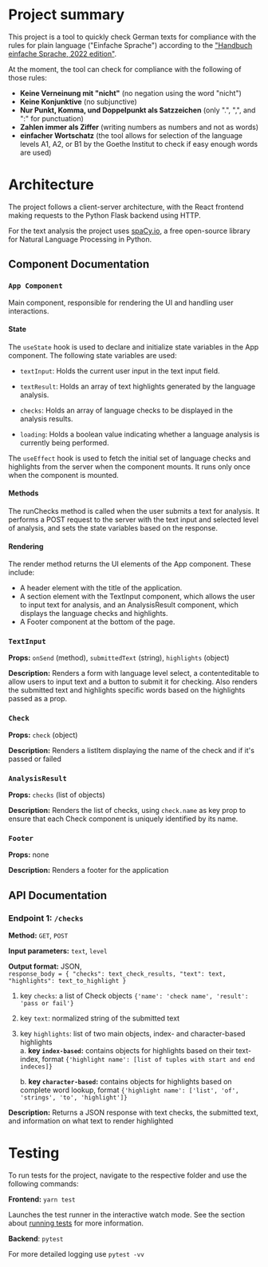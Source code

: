 # Project summary

This project is a tool to quickly check German texts for compliance with the rules for plain language ("Einfache Sprache") according to the ["Handbuch einfache Sprache, 2022 edition"](https://www.eleven.ngo/media/pages/media/b753bb5daa-1668372695/handbuch-einfache-sprache.pdf).

At the moment, the tool can check for compliance with the following of those rules:
- **Keine Verneinung mit "nicht"** (no negation using the word "nicht")
- **Keine Konjunktive** (no subjunctive)
- **Nur Punkt, Komma, und Doppelpunkt als Satzzeichen** (only ".", ",", and ":" for punctuation)
- **Zahlen immer als Ziffer** (writing numbers as numbers and not as words)
- **einfacher Wortschatz** (the tool allows for selection of the language levels A1, A2, or B1 by the Goethe Institut to check if easy enough words are used)

# Architecture

The project follows a client-server architecture, with the React frontend making requests to the Python Flask backend using HTTP. 

For the text analysis the project uses [spaCy.io](https://spacy.io), a free open-source library for Natural Language Processing in Python.

## Component Documentation

### `App Component`

Main component, responsible for rendering the UI and handling user interactions.

#### State

The `useState` hook is used to declare and initialize state variables in the App component. The following state variables are used:

- `textInput`: Holds the current user input in the text input field.

- `textResult`: Holds an array of text highlights generated by the language analysis.

- `checks`: Holds an array of language checks to be displayed in the analysis results.

- `loading`: Holds a boolean value indicating whether a language analysis is currently being performed.


The `useEffect` hook is used to fetch the initial set of language checks and highlights from the server when the component mounts. It runs only once when the component is mounted.

#### Methods

The runChecks method is called when the user submits a text for analysis. It performs a POST request to the server with the text input and selected level of analysis, and sets the state variables based on the response.

#### Rendering

The render method returns the UI elements of the App component. These include:

- A header element with the title of the application.
- A section element with the TextInput component, which allows the user to input text for analysis, and an AnalysisResult component, which displays the language checks and highlights.
- A Footer component at the bottom of the page.


### `TextInput`
**Props:** `onSend` (method), `submittedText` (string), `highlights` (object)

**Description:** Renders a form with language level select, a contenteditable to allow users to input text and  a button to submit it for checking. Also renders the submitted text and highlights specific words based on the highlights passed as a prop.

### `Check`
**Props:** `check` (object)

**Description:** Renders a listItem displaying the name of the check and if it's passed or failed

### `AnalysisResult`
**Props:** `checks` (list of objects)

**Description:** Renders the list of checks, using `check.name` as key prop to ensure that each Check component is uniquely identified by its name.

### `Footer`
**Props:** none

**Description:** Renders a footer for the application

## API Documentation

### Endpoint 1: `/checks`

**Method:** `GET`, `POST`

**Input parameters:** `text`, `level`

**Output format:** JSON,\
`response_body = { "checks": text_check_results, "text": text, "highlights": text_to_highlight }`
1. key `checks`: a list of Check objects `{'name': 'check name', 'result': 'pass or fail'}`
2. key `text`: normalized string of the submitted text
3. key `highlights`: list of two main objects, index- and character-based highlights\
   a. **key `index-based`:** contains objects for highlights based on their text-index, format `{'highlight name': [list of tuples with start and end indeces]}`

    b.  **key `character-based`:** contains objects for highlights based on complete word lookup, format `{'highlight name': ['list', 'of', 'strings', 'to', 'highlight']}`

**Description:** Returns a JSON response with text checks, the submitted text, and information on what text to render highlighted

# Testing

To run tests for the project, navigate to the respective folder and use the following commands:

**Frontend:** `yarn test`

Launches the test runner in the interactive watch mode. See the section about [running tests](https://facebook.github.io/create-react-app/docs/running-tests) for more information.

**Backend**: `pytest`

For more detailed logging use `pytest -vv`